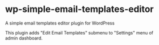 # wp-simple-email-templates-editor
A simple email templates editor plugin for WordPress

This plugin adds "Edit Email Templates" submenu to "Settings" menu of admin dashboard.
